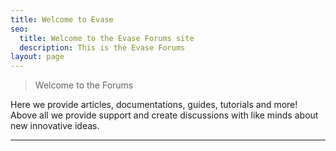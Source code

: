 ```yaml
---
title: Welcome to Evase
seo:
  title: Welcome to the Evase Forums site
  description: This is the Evase Forums 
layout: page
---
```


> Welcome to the Forums

Here we provide articles, documentations, guides, tutorials and more! Above all we provide support and create discussions with like minds about new innovative ideas.

***

